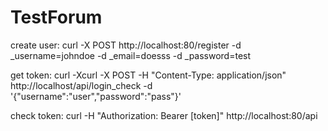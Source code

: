 # TestForum
create user:
curl -X POST http://localhost:80/register -d _username=johndoe -d _email=doesss -d _password=test

get token:
curl -Xcurl -X POST -H "Content-Type: application/json" http://localhost/api/login_check -d '{"username":"user","password":"pass"}'

check token: 
curl -H "Authorization: Bearer [token]" http://localhost:80/api
